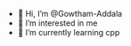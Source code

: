 - 👋 Hi, I’m @Gowtham-Addala
- 👀 I’m interested in me
- 🌱 I’m currently learning cpp

<!---
Gowtham-Addala/Gowtham-Addala is a ✨ special ✨ repository because its `README.md` (this file) appears on your GitHub profile.
You can click the Preview link to take a look at your changes.
--->
